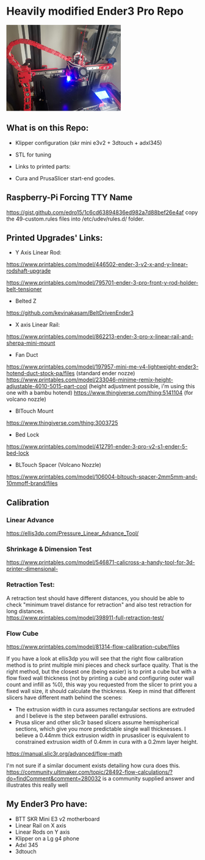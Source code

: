 # Heavily modified Ender3 Pro Repo 

<img width="300px" src="./x%20axis%20linear%20rail/main.jpg" alt="image_name png" />

## What is on this Repo:
* Klipper configuration (skr mini e3v2 + 3dtouch + adxl345)
* STL for tuning
* Links to printed parts: 

* Cura and PrusaSlicer start-end gcodes. 

## Raspberry-Pi Forcing TTY Name
https://gist.github.com/edro15/1c6cd63894836ed982a7d88bef26e4af 
copy the 49-custom.rules  files into /etc/udev/rules.d/  folder. 



## Printed Upgrades' Links: 
* Y Axis Linear Rod:

https://www.printables.com/model/446502-ender-3-v2-x-and-y-linear-rodshaft-upgrade

https://www.printables.com/model/795701-ender-3-pro-front-y-rod-holder-belt-tensioner

* Belted Z

https://github.com/kevinakasam/BeltDrivenEnder3

* X axis Linear Rail:

https://www.printables.com/model/862213-ender-3-pro-x-linear-rail-and-sherpa-mini-mount

* Fan Duct

https://www.printables.com/model/197957-mini-me-v4-lightweight-ender3-hotend-duct-stock-pa/files (standard ender nozze) 
https://www.printables.com/model/233046-minime-remix-height-adjustable-4010-5015-part-cool (height adjustment possible, i'm using this one with a bambu hotend) 
https://www.thingiverse.com/thing:5141104  (for volcano nozzle) 

* BlTouch Mount

https://www.thingiverse.com/thing:3003725 

* Bed Lock

https://www.printables.com/model/412791-ender-3-pro-v2-s1-ender-5-bed-lock 

* BLTouch Spacer (Volcano Nozzle)

https://www.printables.com/model/106004-bltouch-spacer-2mm5mm-and-10mmoff-brand/files 

## Calibration 

### Linear Advance
https://ellis3dp.com/Pressure_Linear_Advance_Tool/

###  Shrinkage & Dimension Test
https://www.printables.com/model/546871-calicross-a-handy-tool-for-3d-printer-dimensional- 

###  Retraction Test:

A retraction test should have different distances, you should be able to check "minimum travel distance for retraction" and also test retraction for long distances.  
https://www.printables.com/model/398911-full-retraction-test/ 

###  Flow Cube
https://www.printables.com/model/81314-flow-calibration-cube/files 

If you have a look at ellis3dp you will see that the right flow calibration method is to print multiple mini pieces and check surface quality. That is the right method, but the closest one (being easier) is to print a cube but with a flow fixed wall thickness (not by printing a cube and configuring outer wall count and infill as %0), this way you requested from the slicer to print you a fixed wall size, it should calculate the thickness. Keep in mind that different slicers have different math behind the scenes: 
* The extrusion width in cura assumes rectangular sections are extruded and I believe is the step between parallel extrusions. 
* Prusa slicer and other slic3r based slicers assume hemispherical sections, which give you more predictable single wall thicknesses. I believe a 0.44mm thick extrusion width in prusaslicer is equivalent to constrained extrusion width of 0.4mm in cura with a 0.2mm layer height.

https://manual.slic3r.org/advanced/flow-math

I'm not sure if a similar document exists detailing how cura does this. https://community.ultimaker.com/topic/28492-flow-calculations/?do=findComment&comment=280032 is a community supplied answer and illustrates this really well 


## My Ender3 Pro have: 
* BTT SKR Mini E3 v2 motherboard
* Linear Rail on X axis
* Linear Rods on Y axis 
* Klipper on a Lg g4 phone
* Adxl 345
* 3dtouch 

